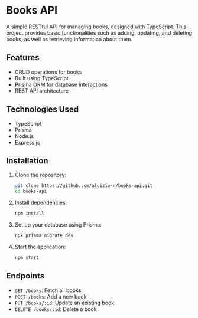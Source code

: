 
# Books API

A simple RESTful API for managing books, designed with TypeScript. This project provides basic functionalities such as adding, updating, and deleting books, as well as retrieving information about them.

## Features
- CRUD operations for books
- Built using TypeScript
- Prisma ORM for database interactions
- REST API architecture

## Technologies Used
- TypeScript
- Prisma
- Node.js
- Express.js

## Installation

1. Clone the repository:
   ```bash
   git clone https://github.com/aluizio-n/books-api.git
   cd books-api
   ```

2. Install dependencies:
   ```bash
   npm install
   ```

3. Set up your database using Prisma:
   ```bash
   npx prisma migrate dev
   ```

4. Start the application:
   ```bash
   npm start
   ```

## Endpoints
- `GET /books`: Fetch all books
- `POST /books`: Add a new book
- `PUT /books/:id`: Update an existing book
- `DELETE /books/:id`: Delete a book

